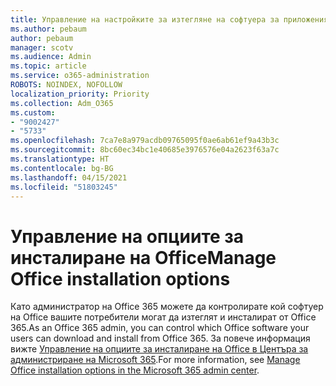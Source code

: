 ```yaml
---
title: Управление на настройките за изтегляне на софтуера за приложения на Microsoft 365
ms.author: pebaum
author: pebaum
manager: scotv
ms.audience: Admin
ms.topic: article
ms.service: o365-administration
ROBOTS: NOINDEX, NOFOLLOW
localization_priority: Priority
ms.collection: Adm_O365
ms.custom:
- "9002427"
- "5733"
ms.openlocfilehash: 7ca7e8a979acdb09765095f0ae6ab61ef9a43b3c
ms.sourcegitcommit: 8bc60ec34bc1e40685e3976576e04a2623f63a7c
ms.translationtype: HT
ms.contentlocale: bg-BG
ms.lasthandoff: 04/15/2021
ms.locfileid: "51803245"
---
```

# <a name="manage-office-installation-options"></a><span data-ttu-id="2bec3-102">Управление на опциите за инсталиране на Office</span><span class="sxs-lookup"><span data-stu-id="2bec3-102">Manage Office installation options</span></span>

<span data-ttu-id="2bec3-103">Като администратор на Office 365 можете да контролирате кой софтуер на Office вашите потребители могат да изтеглят и инсталират от Office 365.</span><span class="sxs-lookup"><span data-stu-id="2bec3-103">As an Office 365 admin, you can control which Office software your users can download and install from Office 365.</span></span> <span data-ttu-id="2bec3-104">За повече информация вижте [Управление на опциите за инсталиране на Office в Центъра за администриране на Microsoft 365](https://docs.microsoft.com/deployoffice/manage-software-download-settings-office-365).</span><span class="sxs-lookup"><span data-stu-id="2bec3-104">For more information, see [Manage Office installation options in the Microsoft 365 admin center](https://docs.microsoft.com/deployoffice/manage-software-download-settings-office-365).</span></span>
